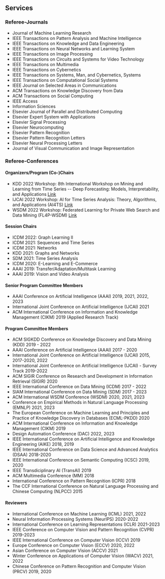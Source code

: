 ## Services

### Referee-Journals

* Journal of Machine Learning Research
* IEEE Transactions on Pattern Analysis and Machine Intelligence
* IEEE Transactions on Knowledge and Data Engineering
* IEEE Transactions on Neural Networks and Learning System
* IEEE Transactions on Image Processing
* IEEE Transactions on Circuits and Systems for Video Technology
* IEEE Transactions on Multimedia
* IEEE Transactions on Cybernetics
* IEEE Transactions on Systems, Man, and Cybernetics, Systems
* IEEE Transactions on Computational Social Systems
* IEEE Journal on Selected Areas in Communications
* ACM Transactions on Knowledge Discovery from Data
* ACM Transactions on Social Computing
* IEEE Access
* Information Sciences
* Elsevier Journal of Parallel and Distributed Computing
* Elsevier Expert System with Applications
* Elsevier Signal Processing
* Elsevier Neurocomputing
* Elsevier Pattern Recognition
* Elsevier Pattern Recognition Letters
* Elsevier Neural Processing Letters
* Journal of Visual Communication and Image Representation

### Referee-Conferences

#### Organizers/Program (Co-)Chairs
* KDD 2022 Workshop: 8th International Workshop on Mining and Learning from Time Series -- Deep Forecasting: Models, Interpretability, and Applications [Link](https://kdd-milets.github.io/milets2022/)
* IJCAI 2022 Workshop: AI for Time Series Analysis: Theory, Algorithms, and Applications (AI4TS) [Link](https://ai4ts.github.io/)
* WSDM 2022 Workshop: Federated Learning for Private Web Search and Data Mining (FL4P-WSDM) [Link](https://fl4p-wsdm.github.io/)

#### Session Chairs
* ICDM 2022: Graph Learning II
* ICDM 2021: Sequences and Time Series
* ICDM 2021: Networks
* KDD 2021:  Graphs and Networks
* SDM 2021: Time Series Analysis
* ICDM 2020: E-Learning and E-Commerce
* AAAI 2019: Transfer/Adaptation/Multitask Learning
* AAAI 2019: Vision and Video Analysis

#### Senior Program Committee Members

* AAAI Conference on Artificial Intelligence (AAAI) 2019, 2021, 2022, 2023
* International Joint Conference on Artificial Intelligence (IJCAI) 2021
* ACM International Conference on Information and Knowledge Management (CIKM) 2019 (Applied Research Track)

#### Program Committee Members

* ACM SIGKDD Conference on Knowledge Discovery and Data Mining (KDD) 2019 - 2022
* AAAI Conference on Artificial Intelligence (AAAI) 2017 - 2020
* International Joint Conference on Artificial Intelligence (IJCAI) 2015, 2017-2020, 2022
* International Joint Conference on Artificial Intelligence (IJCAI) - Survey Track 2019-2022
* ACM SIGIR Conference on Research and Development in Information Retrieval (SIGIR) 2020
* IEEE International Conference on Data Mining (ICDM) 2017 - 2022
* SIAM International Conference on Data Mining (SDM) 2017 - 2023
* ACM International WSDM Conference (WSDM) 2020, 2021, 2023
* Conference on Empirical Methods in Natural Language Processing (EMNLP) 2021, 2023
* The European Conference on Machine Learning and Principles and Practice of Knowledge Discovery in Databases (ECML-PKDD) 2020
* ACM International Conference on Information and Knowledge Management (CIKM) 2019
* Design Automation Conference (DAC) 2022, 2023
* IEEE International Conference on Artificial Intelligence and Knowledge Engineering (AIKE) 2018, 2019
* IEEE International Conference on Data Science and Advanced Analytics (DSAA) 2018-2020
* IEEE International Conference on Semantic Computing (ICSC) 2019, 2020
* IEEE Transdiciplinary AI (TransAI) 2019
* ACM Multimedia Conference (MM) 2018
* International Conference on Pattern Recognition (ICPR) 2018
* The CCF International Conference on Natural Language Processing and Chinese Computing (NLPCC) 2015

#### Reviewers

* International Conference on Machine Learning (ICML) 2021, 2022
* Neural Information Processing Systems (NeurIPS) 2020-2022
* International Conference on Learning Representations (ICLR) 2021-2023
* IEEE Conference on Computer Vision and Pattern Recognition (CVPR) 2019-2023
* IEEE International Conference on Computer Vision (ICCV) 2019
* Europe Conference on Computer Vision (ECCV) 2020, 2022
* Asian Conference on Computer Vision (ACCV) 2021
* Winter Conference on Applications of Computer Vision (WACV) 2021, 2022
* Chinese Conference on Pattern Recognition and Computer Vision (PRCV) 2019, 2020
